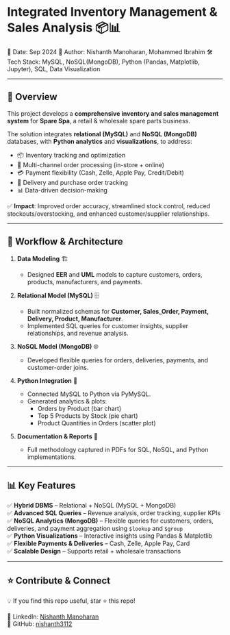 # Integrated Inventory Management & Sales Analysis 📦📊
📅 Date: Sep 2024
👤 Author: Nishanth Manoharan, Mohammed Ibrahim
🛠️ Tech Stack: MySQL, NoSQL(MongoDB), Python (Pandas, Matplotlib, Jupyter), SQL, Data Visualization  

---

## 📌 Overview
This project develops a **comprehensive inventory and sales management system** for **Spare Spa**, a retail & wholesale spare parts business.  

The solution integrates **relational (MySQL)** and **NoSQL (MongoDB)** databases, with **Python analytics** and **visualizations**, to address:  
- 📦 Inventory tracking and optimization  
- 📑 Multi-channel order processing (in-store + online)  
- 💳 Payment flexibility (Cash, Zelle, Apple Pay, Credit/Debit)  
- 🚚 Delivery and purchase order tracking  
- 📊 Data-driven decision-making  

✅ **Impact**: Improved order accuracy, streamlined stock control, reduced stockouts/overstocking, and enhanced customer/supplier relationships.  

---

## 🚀 Workflow & Architecture
1. **Data Modeling** 🏗️  
   - Designed **EER** and **UML** models to capture customers, orders, products, manufacturers, and payments.  

2. **Relational Model (MySQL)** 🗄️  
   - Built normalized schemas for **Customer, Sales_Order, Payment, Delivery, Product, Manufacturer**.  
   - Implemented SQL queries for customer insights, supplier relationships, and revenue analysis.  

3. **NoSQL Model (MongoDB)** 🌐  
   - Developed flexible queries for orders, deliveries, payments, and customer-order joins.  

4. **Python Integration** 🐍  
   - Connected MySQL to Python via PyMySQL.  
   - Generated analytics & plots:  
     - Orders by Product (bar chart)  
     - Top 5 Products by Stock (pie chart)  
     - Product Quantities in Orders (scatter plot)  

5. **Documentation & Reports** 📑  
   - Full methodology captured in PDFs for SQL, NoSQL, and Python implementations.  

---

## 📊 Key Features
✅ **Hybrid DBMS** – Relational + NoSQL (MySQL + MongoDB)  
✅ **Advanced SQL Queries** – Revenue analysis, order tracking, supplier KPIs  
✅ **NoSQL Analytics (MongoDB)** – Flexible queries for customers, orders, deliveries, and payment aggregation using `$lookup` and `$group`  
✅ **Python Visualizations** – Interactive insights using Pandas & Matplotlib  
✅ **Flexible Payments & Deliveries** – Cash, Zelle, Apple Pay, Card  
✅ **Scalable Design** – Supports retail + wholesale transactions  

---

## ⭐ Contribute & Connect
💡 If you find this repo useful, star ⭐ this repo!  

🔗 LinkedIn: [Nishanth Manoharan](https://www.linkedin.com/in/nishanth-manoharan-/)  
🔗 GitHub: [nishanth3112](https://github.com/nishanth3112)  
